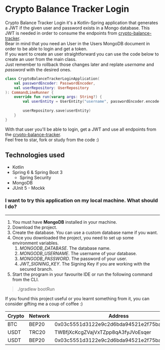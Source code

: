 # Crypto Balance Tracker Login

Crypto Balance Tracker Login it's a Kotlin-Spring application that generates a JWT if the given user and password exists 
in a Mongo database. This JWT is needed in order to consume the endpoints from [crypto-balance-tracker](https://gitlab.com/lucas.distasi/crypto-balance-tracker).
<br>
Bear in mind that you need an User in the Users MongoDB document in order to be able to login and get a token.
<br>
If you want to create an user straightforward you can use the code below to create an user from the main class.
<br>
Just remember to rollback those changes later and replate *username* and *password* with the desired ones.
```kotlin
class CryptoBalanceTrackerLoginApplication(
    val passwordEncoder: PasswordEncoder,
    val userRepository: UserRepository
): CommandLineRunner {
    override fun run(vararg args: String?) {
        val userEntity = UserEntity("username", passwordEncoder.encode("password"), Role.ROLE_ADMIN)
        
        userRepository.save(userEntity) 
    }
}
```
With that user you'll be able to login, get a JWT and use all endpoints from the [crypto-balance-tracker](https://gitlab.com/lucas.distasi/crypto-balance-tracker).
<br>
Feel free to star, fork or study from the code :)

## Technologies used
- Kotlin
- Spring 6 & Spring Boot 3
    - Spring Security
- MongoDB
- JUnit 5 - Mockk

### I want to try this application on my local machine. What should I do?

---

1. You must have **MongoDB** installed in your machine.
2. Download the project.
3. Create the database. You can use a custom database name if you want.
4. Once you downloaded the project, you need to set up some environment variables.
    1. _MONGODB_DATABASE_. The database name.
    2. _MONGODB_USERNAME_. The username of your database.
    3. _MONGODB_PASSWORD_. The password of your user.
    4. _JWT_SIGNING_KEY_. The Signing Key if you are working with the secured branch.
5. Start the program in your favourite IDE or run the following command from the CLI.

>./gradlew bootRun


If you found this project useful or you learnt something from it, you can consider gifting me a coup of coffee :)

| Crypto | Network | Address                                    | QR      |
|--------|---------|--------------------------------------------|---------|
| BTC    | BEP20   | 0x03c5551d3122e9c2d6bda94521e2f75bab74de21 | [BEP20] |
| USDT   | TRC20   | TWBfjXcKcgZVajVxTZpp8qA3fyJVoEsqer         | [TRC20] |
| USDT   | BEP20   | 0x03c5551d3122e9c2d6bda94521e2f75bab74de21 | [BEP20] |

[BEP20]: https://i.imgur.com/ADeTSXC.png "BEP20"
[TRC20]: https://i.imgur.com/PbgZwew.png "TRC20"
